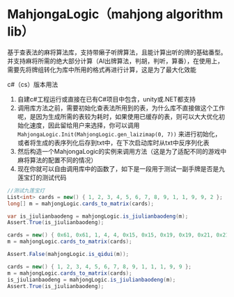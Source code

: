 # MahjongaLogic（mahjong algorithm lib）
基于查表法的麻将算法库，支持带癞子听牌算法，且能计算出听的牌的基础番型。并支持麻将所需的绝大部分计算（AI出牌算法，判胡，判听，算番），在使用上，需要先将牌组转化为库中所用的格式再进行计算，这是为了最大化效能

c#（cs）版本用法
1. 自建c#工程运行或直接在已有C#项目中包含，unity或.NET都支持
2. 调用库方法之前，需要初始化查表法所用到的表，为什么库不直接做这个工作呢，是因为生成所需的表较为耗时，如果使用已缓存的表，则可以大大优化初始化速度，因此留给用户来选择，你可以调用`MahjongaLogic.Init(MahjongLogic.gen_laizimap(0, 7))` 来进行初始化，或者将生成的表序列化后存到txt中，在下次启动库时从txt中反序列化表
3. 然后构造一个MahjongaLogic的实例来调用方法（这是为了适配不同的游戏中麻将算法的配置不同的情况）
5. 现在你就可以自由调用库中的函数了，如下是一段用于测试一副手牌是否是九莲宝灯的测试代码
  ```csharp
//测试九莲宝灯
List<int> cards = new() { 1, 2, 3, 4, 5, 6, 7, 8, 9, 1, 1, 9, 9, 2 };
long[] m = mahjongLogic.cards_to_matrix(cards);

var is_jiulianbaodeng = mahjongLogic.is_jiulianbaodeng(m);
Assert.True(is_jiulianbaodeng);

cards = new() { 0x61, 0x61, 1, 4, 4, 0x15, 0x15, 0x19, 0x19, 0x21, 0x21, 0x27, 0x28, 6 };
m = mahjongLogic.cards_to_matrix(cards);

Assert.False(mahjongLogic.is_qidui(m));

cards = new() { 1, 2, 3, 4, 5, 6, 7, 8, 9, 1, 1, 1, 9, 9 };
m = mahjongLogic.cards_to_matrix(cards);
is_jiulianbaodeng = mahjongLogic.is_jiulianbaodeng(m);
Assert.True(is_jiulianbaodeng);
```
